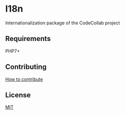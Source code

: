 # I18n

Internationalization package of the CodeCollab project

## Requirements

PHP7+

## Contributing

[How to contribute][contributing]

## License

[MIT][mit]

[contributing]: https://github.com/CodeCollab/I18n/CONTRIBUTING.md
[mit]: http://spdx.org/licenses/MIT

